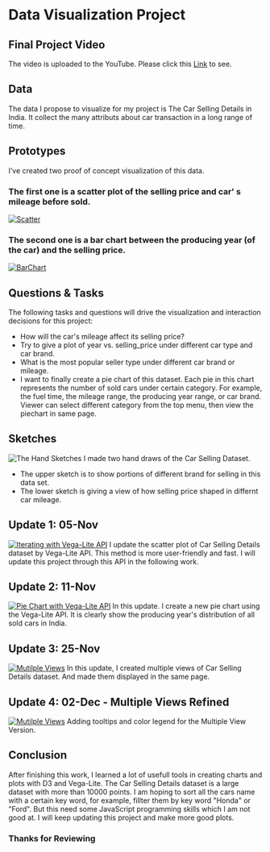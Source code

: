 # Data Visualization Project

## Final Project Video

The video is uploaded to the YouTube. Please click this [Link](https://www.youtube.com/watch?v=V0rHCva_L40&ab_channel=YunHaiyang) to see. 

## Data

The data I propose to visualize for my project is The Car Selling Details in India. It collect the many attributs about car transaction in a long range of time. 

## Prototypes

I’ve created two proof of concept visualization of this data. 

### The first one is a scatter plot of the selling price and car' s mileage before sold.
[![Scatter](https://user-images.githubusercontent.com/14350296/134438849-39a1ddf6-3a50-422a-badf-4eea745e07aa.png)](https://vizhub.com/RyanYun0017/047690e35ba0413193d9b9ba1b42781a)

### The second one is a bar chart between the producing year (of the car) and the selling price.
[![BarChart](https://user-images.githubusercontent.com/14350296/134439381-2da981dc-6446-4366-b086-4c72d9401458.png)](https://vizhub.com/RyanYun0017/1ea2a52a63f64aa388068889120bb512)


## Questions & Tasks

The following tasks and questions will drive the visualization and interaction decisions for this project:

 * How will the car's mileage affect its selling price?
 * Try to give a plot of year vs. selling_price under different car type and car brand.
 * What is the most popular seller type under different car brand or mileage.
 * I want to finally create a pie chart of this dataset. Each pie in this chart represents the number of sold cars under certain category. For example, the fuel time, the mileage range, the producing year range, or car brand. Viewer can select different category from the top menu, then view the piechart in same page. 

## Sketches

![The Hand Sketches](https://user-images.githubusercontent.com/14350296/134440610-9d0b9445-8df0-4744-bad9-9546bad3aee8.JPG)
I made two hand draws of the Car Selling Dataset. 
* The upper sketch is to show portions of different brand for selling in this data set.
* The lower sketch is giving a view of how selling price shaped in differnt car mileage.

## Update 1: 05-Nov
[![Iterating with Vega-Lite API](https://user-images.githubusercontent.com/14350296/145515684-dd5fe1b8-a78b-4c5a-8129-bf323ef67165.png)](https://vizhub.com/RyanYun0017/be8be10fef604ef48c18950589e44fb4)
I update the scatter plot of Car Selling Details dataset by Vega-Lite API. This method is more user-friendly and fast. I will update this project through this API in the following work. 

## Update 2: 11-Nov
[![Pie Chart with Vega-Lite API](https://user-images.githubusercontent.com/14350296/145516065-a5c5304b-ff91-466b-8533-f3e187cdf015.png)](https://vizhub.com/RyanYun0017/4f64b1765eee4bfe884654ec40765495)
In this update. I create a new pie chart using the Vega-Lite API. It is clearly show the producing year's distribution of all sold cars in India. 

## Update 3: 25-Nov
[![Mutilple Views](https://user-images.githubusercontent.com/14350296/145516473-6e149d9c-c344-4229-832f-ce7e46ea31db.png)](https://vizhub.com/RyanYun0017/1ee33c0b245c471fae8028a6fb9c2a9d)
In this update, I created multiple views of Car Selling Details dataset. And made them displayed in the same page. 

## Update 4: 02-Dec - Multiple Views Refined
[![Mutilple Views](https://user-images.githubusercontent.com/14350296/145516473-6e149d9c-c344-4229-832f-ce7e46ea31db.png)](https://vizhub.com/RyanYun0017/1ee33c0b245c471fae8028a6fb9c2a9d)
Adding tooltips and color legend for the Multiple View Version. 

## Conclusion
After finishing this work, I learned a lot of usefull tools in creating charts and plots with D3 and Vega-Lite. The Car Selling Details dataset is a large dataset with more than 10000 points. I am hoping to sort all the cars name with a certain key word, for example, fillter them by key word "Honda" or "Ford". But this need some JavaScript programming skills which I am not good at. I will keep updating this project and make more good plots. 

### Thanks for Reviewing


